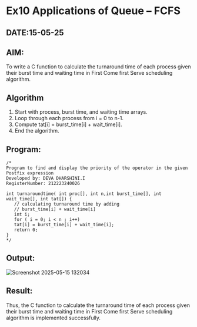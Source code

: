 # Ex10 Applications of Queue – FCFS
## DATE:15-05-25
## AIM:
To write a C function to calculate the turnaround time of each process given their burst time and waiting time in First Come first Serve scheduling algorithm.
## Algorithm
1. Start with process, burst time, and waiting time arrays. 
2. Loop through each process from i = 0 to n-1. 
3. Compute tat[i] = burst_time[i] + wait_time[i]. 
4. End the algorithm.
## Program:
```
/*
Program to find and display the priority of the operator in the given Postfix expression
Developed by: DEVA DHARSHINI.I
RegisterNumber: 212223240026

int turnaroundtime( int proc[], int n,int burst_time[], int wait_time[], int tat[]) { 
   // calculating turnaround time by adding 
   // burst_time[i] + wait_time[i] 
   int i; 
   for ( i = 0; i < n ; i++) 
   tat[i] = burst_time[i] + wait_time[i]; 
   return 0; 
} 
*/
```

## Output:

![Screenshot 2025-05-15 132034](https://github.com/user-attachments/assets/87c05410-ddfb-4890-b4c4-43ecb0d91d46)


## Result:
Thus, the C function to calculate the turnaround time of each process given their burst time and waiting time in First Come first Serve scheduling algorithm is implemented successfully.
